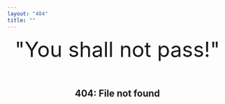 ```yaml
---
layout: "404"
title: ""
---  
```

<center>
<font size='45'><span class = "initial">"Y</span>ou shall not pass!"</font>
</center>
<pre>
































</pre>










<center>
<h2>404: File not found</h2>
</center>